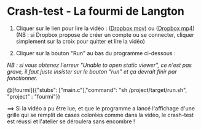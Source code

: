 # Crash-test - La fourmi de Langton

1. Cliquer sur le lien pour lire la vidéo : ([Dropbox mov](https://www.dropbox.com/s/8b4qlcy2px962ke/FourmiCrashTest.mov?dl=0)) ou ([Dropbox mp4](https://www.dropbox.com/s/fzxauadk8x0g4ry/FourmiCrashTest.mp4?dl=0)) (NB : si Dropbox propose de créer un compte ou se connecter, cliquer simplement sur la croix pour quitter et lire la vidéo)

2. Cliquer sur la bouton "Run" au bas du programme ci-dessous :

*NB : si vous obtenez l'erreur "Unable to open static viewer", ce n'est pas grave, il faut juste insister sur le bouton "run" et ça devrait finir par fonctionner.*

@[fourmi]({"stubs": ["main.c"],"command": "sh /project/target/run.sh", "project" : "fourmi"})

==> Si la vidéo a pu être lue, et que le programme a lancé l'affichage d'une grille qui se remplit de cases colorées comme dans la vidéo, le crash-test est réussi et l'atelier se déroulera sans encombre !